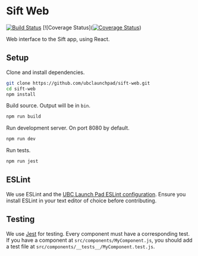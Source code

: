 # Sift Web
[![Build Status](https://api.travis-ci.org/ubclaunchpad/sift-web.svg?branch=master)](https://travis-ci.org/ubclaunchpad/sift-web)
[![Coverage Status]([![Coverage Status](https://coveralls.io/repos/github/ubclaunchpad/sift-web/badge.svg?branch=master)](https://coveralls.io/github/ubclaunchpad/sift-web?branch=master))

Web interface to the Sift app, using React.

## Setup

Clone and install dependencies.
```sh
git clone https://github.com/ubclaunchpad/sift-web.git
cd sift-web
npm install
```

Build source. Output will be in `bin`.
```sh
npm run build
```

Run development server. On port 8080 by default.
```sh
npm run dev
```

Run tests.
```sh
npm run jest
```

## ESLint

We use ESLint and the [UBC Launch Pad ESLint configuration](https://www.npmjs.com/package/eslint-config-ubclaunchpad). Ensure you install ESLint in your text editor of choice before contributing.

## Testing

We use [Jest](https://facebook.github.io/jest/) for testing. Every component must have a corresponding test. If you have a component at `src/components/MyComponent.js`, you should add a test file at `src/components/__tests__/MyComponent.test.js`.
